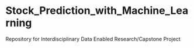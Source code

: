 # Stock_Prediction_with_Machine_Learning
Repository for Interdisciplinary Data Enabled Research/Capstone Project
